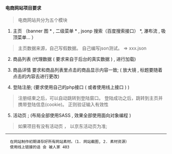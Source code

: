 #### 电商网站项目要求

> 电商网站共分为五个模块

1. 主页 （banner 图 * , 二级菜单 * , jsonp 搜索（百度搜索接口） *, 瀑布流 , 吸顶菜单... ） 

> 主页数据来源，自己写假数据。 自己编写json测试。  => xxx.json

2. 商品列表 (代理数据 ( 要求来自于后台的真实数据 ) , 进行加载) 
3. 商品详情 要求和商品列表里点击的商品显示内容一致; ( 放大镜 , 标题要随着点击的内容去进行更改)

4. 登陆注册; (要求使用自己的php接口 ( 或者使用线上接口 ) ) 
   
> 注册结束之后，可以自动跳转到登陆窗口。 登陆成功之后，跳转到主页并携带登陆信息(cookie)。 正则验证输入有效性

5. 活动页 ; (布局全部使用SASS , 效果全部使用面向对象编程 )
> 如果项目有没有活动页 ， 以京东活动页为准;

***

      在网站制作初期请存好所有网站素材。（1. 网站截图, 2. 素材资源）
      使用线上链接的话 会 被人家 403 





